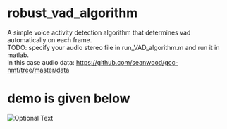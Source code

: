 # robust_vad_algorithm
A simple voice activity detection algorithm that determines vad automatically on each frame.<br />
TODO: specify your audio stereo file in run_VAD_algorithm.m and run it in matlab.<br />
in this case audio data: https://github.com/seanwood/gcc-nmf/tree/master/data <br />
# demo is given below
![Optional Text](../master/vadDemo.PNG)
